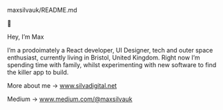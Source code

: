  maxsilvauk/README.md
 
👾

Hey, I’m Max

I’m a prodoimately a React developer, UI Designer, tech and outer space enthusiast, currently living in Bristol, United Kingdom. 
Right now I’m spending time with family, whilst experimenting with new software to find the killer app to build.

More about me →
www.silvadigital.net

Medium  →
www.medium.com/@maxsilvauk
